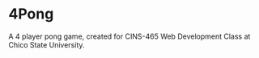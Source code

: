 # 4Pong
A 4 player pong game, created for CINS-465 Web Development Class at Chico State University.
